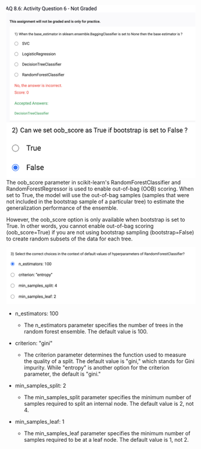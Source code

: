 ![](2023-07-22-00-11-37.png)
![](2023-07-22-00-14-59.png)
The oob_score parameter in scikit-learn's RandomForestClassifier and RandomForestRegressor is used to enable out-of-bag (OOB) scoring. When set to True, the model will use the out-of-bag samples (samples that were not included in the bootstrap sample of a particular tree) to estimate the generalization performance of the ensemble.

However, the oob_score option is only available when bootstrap is set to True. In other words, you cannot enable out-of-bag scoring (oob_score=True) if you are not using bootstrap sampling (bootstrap=False) to create random subsets of the data for each tree.

![](2023-07-22-00-16-01.png)
- n_estimators: 100 

    - The n_estimators parameter specifies the number of trees in the random forest ensemble. The default value is 100.
- criterion: "gini" 

    - The criterion parameter determines the function used to measure the quality of a split. The default value is "gini," which stands for Gini impurity. While "entropy" is another option for the criterion parameter, the default is "gini."
- min_samples_split: 2 
    - The min_samples_split parameter specifies the minimum number of samples required to split an internal node. The default value is 2, not 4.
- min_samples_leaf: 1 

    - The min_samples_leaf parameter specifies the minimum number of samples required to be at a leaf node. The default value is 1, not 2.